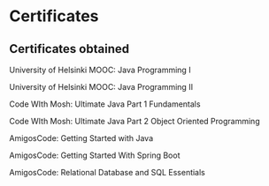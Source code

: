 # Certificates
Certificates obtained 
---------------------


University of Helsinki MOOC: Java Programming I

University of Helsinki MOOC: Java Programming II


Code WIth Mosh: Ultimate Java Part 1 Fundamentals

Code WIth Mosh: Ultimate Java Part 2 Object Oriented Programming


AmigosCode: Getting Started with Java

AmigosCode: Getting Started With Spring Boot

AmigosCode: Relational Database and SQL Essentials



